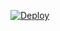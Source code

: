 [![Deploy](https://www.herokucdn.com/deploy/button.png)](https://dashboard.heroku.com/new?template=https://github.com/AkinoKaede/xray-heroku)  
